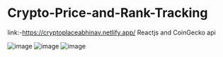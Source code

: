 # Crypto-Price-and-Rank-Tracking
link:-https://cryptoplaceabhinav.netlify.app/
Reactjs and CoinGecko api

![image](https://github.com/user-attachments/assets/b99aaf9e-9375-4753-ad95-ab2fb026af57)
![image](https://github.com/user-attachments/assets/c7359696-5b41-4354-b68d-d85700345e0b)
![image](https://github.com/user-attachments/assets/93307d8a-9884-4de3-adb6-7ce990a4b2e2)



